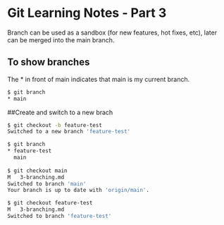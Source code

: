 # Git Learning Notes - Part 3

Branch can be used as a sandbox (for new features, hot fixes, etc), later can be merged into the main branch. 

## To show branches

The \* in front of main indicates that main is my current branch. 

```sh
$ git branch
* main
```

##Create and switch to a new brach

```sh
$ git checkout -b feature-test
Switched to a new branch 'feature-test'

$ git branch
* feature-test
  main
  
$ git checkout main
M	3-branching.md
Switched to branch 'main'
Your branch is up to date with 'origin/main'.

$ git checkout feature-test
M	3-branching.md
Switched to branch 'feature-test'
```



















